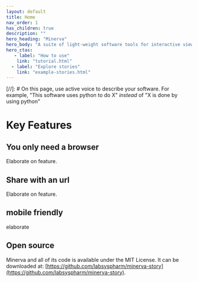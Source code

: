 ```yaml
---
layout: default
title: Home
nav_order: 1
has_children: true
description: ""
hero_heading: "Minerva"
hero_body: "A suite of light-weight software tools for interactive viewing and fast sharing of large image data."
hero_ctas:
   - label: "How to use"
    link: "tutorial.html"
  - label: "Explore stories"
    link: "example-stories.html"
---
```



[//]: # On this page, use active voice to describe your software. For example, "This software uses python to do X" *instead* of "X is done by using python"

# Key Features

## You only need a browser
Elaborate on feature.

## Share with an url
Elaborate on feature.

## mobile friendly
elaborate

## Open source
Minerva and all of its code is available under the MIT License. It can be downloaded at: [https://github.com/labsyspharm/minerva-story](https://github.com/labsyspharm/minerva-story).






